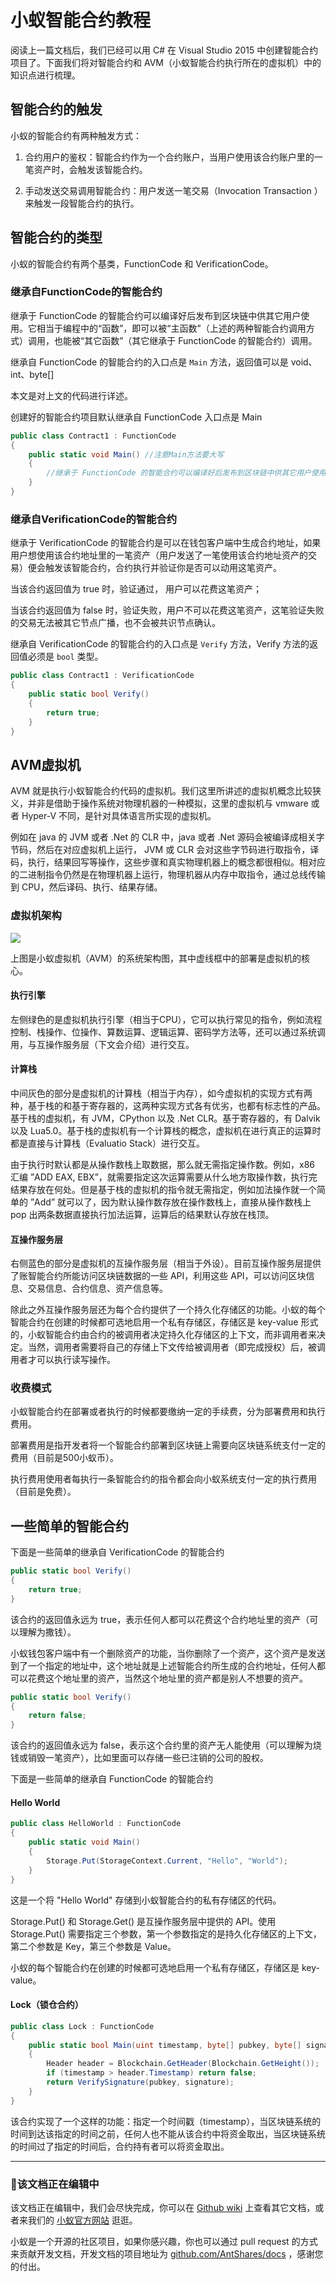 # 小蚁智能合约教程

阅读上一篇文档后，我们已经可以用 C# 在 Visual Studio 2015 中创建智能合约项目了。下面我们将对智能合约和 AVM（小蚁智能合约执行所在的虚拟机）中的知识点进行梳理。

## 智能合约的触发

小蚁的智能合约有两种触发方式：

1. 合约用户的鉴权：智能合约作为一个合约账户，当用户使用该合约账户里的一笔资产时，会触发该智能合约。

2. 手动发送交易调用智能合约：用户发送一笔交易（Invocation Transaction ）来触发一段智能合约的执行。


## 智能合约的类型

小蚁的智能合约有两个基类，FunctionCode 和 VerificationCode。

### 继承自FunctionCode的智能合约

继承于 FunctionCode 的智能合约可以编译好后发布到区块链中供其它用户使用。它相当于编程中的“函数”，即可以被“主函数”（上述的两种智能合约调用方式）调用，也能被“其它函数”（其它继承于 FunctionCode 的智能合约）调用。

继承自 FunctionCode 的智能合约的入口点是 `Main` 方法，返回值可以是 void、int、byte[]

本文是对上文的代码进行详述。

创建好的智能合约项目默认继承自 FunctionCode 入口点是 Main

```c#
public class Contract1 : FunctionCode
{
    public static void Main() //注意Main方法要大写
    {
    	//继承于 FunctionCode 的智能合约可以编译好后发布到区块链中供其它用户使用
    }
}
```

### 继承自VerificationCode的智能合约

继承于 VerificationCode 的智能合约是可以在钱包客户端中生成合约地址，如果用户想使用该合约地址里的一笔资产（用户发送了一笔使用该合约地址资产的交易）便会触发该智能合约，合约执行并验证你是否可以动用这笔资产。

当该合约返回值为 true 时，验证通过， 用户可以花费这笔资产；

当该合约返回值为 false 时，验证失败，用户不可以花费这笔资产，这笔验证失败的交易无法被其它节点广播，也不会被共识节点确认。

继承自 VerificationCode 的智能合约的入口点是 `Verify` 方法，Verify 方法的返回值必须是 `bool` 类型。

```c#
public class Contract1 : VerificationCode 
{
    public static bool Verify()
    {
    	return true;
    }
}
```

## AVM虚拟机

AVM 就是执行小蚁智能合约代码的虚拟机。我们这里所讲述的虚拟机概念比较狭义，并非是借助于操作系统对物理机器的一种模拟，这里的虚拟机与 vmware 或者 Hyper-V 不同，是针对具体语言所实现的虚拟机。

例如在 java 的 JVM 或者 .Net 的 CLR 中，java 或者 .Net 源码会被编译成相关字节码，然后在对应虚拟机上运行， JVM 或 CLR 会对这些字节码进行取指令，译码，执行，结果回写等操作，这些步骤和真实物理机器上的概念都很相似。相对应的二进制指令仍然是在物理机器上运行，物理机器从内存中取指令，通过总线传输到 CPU，然后译码、执行、结果存储。

### 虚拟机架构

![](~/images/2017-05-15_11-28-29.jpg)

上图是小蚁虚拟机（AVM）的系统架构图，其中虚线框中的部署是虚拟机的核心。

#### 执行引擎

左侧绿色的是虚拟机执行引擎（相当于CPU），它可以执行常见的指令，例如流程控制、栈操作、位操作、算数运算、逻辑运算、密码学方法等，还可以通过系统调用，与互操作服务层（下文会介绍）进行交互。

#### 计算栈

中间灰色的部分是虚拟机的计算栈（相当于内存），如今虚拟机的实现方式有两种，基于栈的和基于寄存器的，这两种实现方式各有优劣，也都有标志性的产品。基于栈的虚拟机，有 JVM，CPython 以及 .Net CLR。基于寄存器的，有 Dalvik 以及 Lua5.0。基于栈的虚拟机有一个计算栈的概念，虚拟机在进行真正的运算时都是直接与计算栈（Evaluatio Stack）进行交互。

由于执行时默认都是从操作数栈上取数据，那么就无需指定操作数。例如，x86 汇编 ”ADD EAX, EBX”，就需要指定这次运算需要从什么地方取操作数，执行完结果存放在何处。但是基于栈的虚拟机的指令就无需指定，例如加法操作就一个简单的 ”Add” 就可以了，因为默认操作数存放在操作数栈上，直接从操作数栈上 pop 出两条数据直接执行加法运算，运算后的结果默认存放在栈顶。

#### 互操作服务层

右侧蓝色的部分是虚拟机的互操作服务层（相当于外设）。目前互操作服务层提供了账智能合约所能访问区块链数据的一些 API，利用这些 API，可以访问区块信息、交易信息、合约信息、资产信息等。

除此之外互操作服务层还为每个合约提供了一个持久化存储区的功能。小蚁的每个智能合约在创建的时候都可选地启用一个私有存储区，存储区是 key-value 形式的，小蚁智能合约由合约的被调用者决定持久化存储区的上下文，而非调用者来决定。当然，调用者需要将自己的存储上下文传给被调用者（即完成授权）后，被调用者才可以执行读写操作。

### 收费模式

小蚁智能合约在部署或者执行的时候都要缴纳一定的手续费，分为部署费用和执行费用。

部署费用是指开发者将一个智能合约部署到区块链上需要向区块链系统支付一定的费用（目前是500小蚁币）。

执行费用使用者每执行一条智能合约的指令都会向小蚁系统支付一定的执行费用（目前是免费）。

## 一些简单的智能合约

下面是一些简单的继承自 VerificationCode 的智能合约

```c#
public static bool Verify()
{
	return true;
}
```

该合约的返回值永远为 true，表示任何人都可以花费这个合约地址里的资产（可以理解为撒钱）。

小蚁钱包客户端中有一个删除资产的功能，当你删除了一个资产，这个资产是发送到了一个指定的地址中，这个地址就是上述智能合约所生成的合约地址，任何人都可以花费这个地址里的资产，当然这个地址里的资产都是别人不想要的资产。

```c#
public static bool Verify()
{
	return false;
}
```

该合约的返回值永远为 false，表示这个合约里的资产无人能使用（可以理解为烧钱或销毁一笔资产），比如里面可以存储一些已注销的公司的股权。

下面是一些简单的继承自 FunctionCode 的智能合约

#### Hello World

```c#
public class HelloWorld : FunctionCode
{
    public static void Main()
    {
        Storage.Put(StorageContext.Current, "Hello", "World");
    }
}
```
这是一个将 "Hello World"  存储到小蚁智能合约的私有存储区的代码。

Storage.Put() 和 Storage.Get() 是互操作服务层中提供的 API。使用 Storage.Put() 需要指定三个参数，第一个参数指定的是持久化存储区的上下文，第二个参数是 Key，第三个参数是 Value。

小蚁的每个智能合约在创建的时候都可选地启用一个私有存储区，存储区是 key-value。

#### Lock（锁仓合约）

```c#
public class Lock : FunctionCode
{
    public static bool Main(uint timestamp, byte[] pubkey, byte[] signature)
    {
        Header header = Blockchain.GetHeader(Blockchain.GetHeight());
        if (timestamp > header.Timestamp) return false;
        return VerifySignature(pubkey, signature);
    }
}
```

该合约实现了一个这样的功能：指定一个时间戳（timestamp），当区块链系统的时间到达该指定的时间之前，任何人也不能从该合约中将资金取出，当区块链系统的时间过了指定的时间后，合约持有者可以将资金取出。

------



### 📖该文档正在编辑中

该文档正在编辑中，我们会尽快完成，你可以在 [Github wiki](https://github.com/AntShares/AntShares/wiki/) 上查看其它文档，或者来我们的 [小蚁官方网站](http://www.antshares.org) 逛逛。

小蚁是一个开源的社区项目，如果你感兴趣，你也可以通过 pull request 的方式来贡献开发文档，开发文档的项目地址为 [github.com/AntShares/docs](https://github.com/AntShares/docs) ，感谢您的付出。